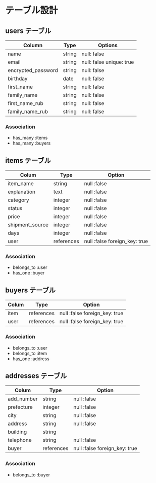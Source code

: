 # テーブル設計

## users テーブル

| Column             | Type    | Options                  |
| ------------------ | ------- | ------------------------ |
| name               | string  | null: false              |
| email              | string  | null: false unique: true |
| encrypted_password | string  | null: false              | 
| birthday           | date    | null: false              |
| first_name         | string  | null: false              |
| family_name        | string  | null: false              |
| first_name_rub     | string  | null: false              |
| family_name_rub    | string  | null: false              |

### Association

- has_many :items
- has_many :buyers

## items テーブル

| Colum           | Type      | Option                        |
| --------------- | --------- | ----------------------------- |
| item_name       | string    | null :false                   |
| explanation     | text      | null :false                   |
| category        | integer   | null :false                   |
| status          | integer   | null :false                   |
| price           | integer   | null :false                   |
| shipment_source | integer   | null :false                   |
| days            | integer   | null :false                   |
| user            | references| null :false foreign_key: true |

### Association

- belongs_to :user
- has_one :buyer

##  buyers テーブル

| Colum           | Type       | Option                         |
| --------------- | ---------- | ------------------------------ |
| item            | references | null :false foreign_key: true  |
| user            | references | null :false foreign_key: true  |

### Association

- belongs_to :user
- belongs_to :item
- has_one :address

## addresses テーブル

| Colum           | Type       | Option                        |
| --------------- | ---------- | ----------------------------- |
| add_number      | string     | null :false                   |
| prefecture      | integer    | null :false                   |
| city            | string     | null :false                   |
| address         | string     | null :false                   |
| building        | string     |                               |
| telephone       | string     | null :false                   |
| buyer           | references | null :false foreign_key: true |

### Association

- belongs_to :buyer
